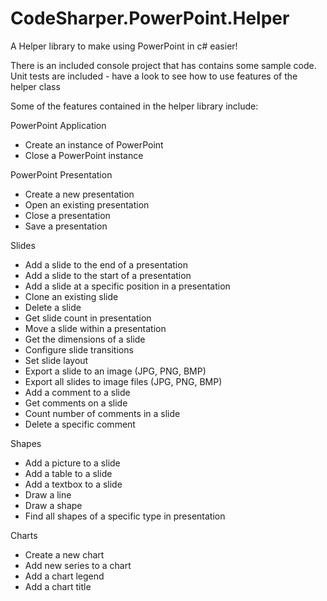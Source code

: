 CodeSharper.PowerPoint.Helper
=============================

A Helper library to make using PowerPoint in c# easier!

There is an included console project that has contains some sample code.
Unit tests are included - have a look to see how to use features of the helper class

Some of the features contained in the helper library include:

PowerPoint Application

  - Create an instance of PowerPoint
  - Close a PowerPoint instance
  

PowerPoint Presentation
  - Create a new presentation
  - Open an existing presentation
  - Close a presentation
  - Save a presentation
  

Slides
  - Add a slide to the end of a presentation
  - Add a slide to the start of a presentation
  - Add a slide at a specific position in a presentation
  - Clone an existing slide
  - Delete a slide
  - Get slide count in presentation
  - Move a slide within a presentation
  - Get the dimensions of a slide
  - Configure slide transitions
  - Set slide layout
  - Export a slide to an image (JPG, PNG, BMP)
  - Export all slides to image files (JPG, PNG, BMP)
  - Add a comment to a slide
  - Get comments on a slide
  - Count number of comments in a slide
  - Delete a specific comment
  

Shapes
  - Add a picture to a slide
  - Add a table to a slide
  - Add a textbox to a slide
  - Draw a line
  - Draw a shape
  - Find all shapes of a specific type in presentation
  

Charts
  - Create a new chart
  - Add new series to a chart
  - Add a chart legend
  - Add a chart title

